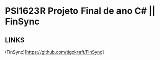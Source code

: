 # PSI1623R Projeto Final de ano C# || FinSync

## LINKS
(FinSync)[https://github.com/tigokraft/FinSync]

